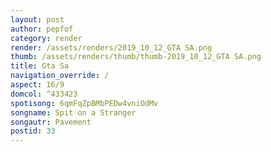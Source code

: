 ```yaml
---
layout: post
author: pepfof
category: render
render: /assets/renders/2019_10_12_GTA SA.png
thumb: /assets/renders/thumb/thumb-2019_10_12_GTA SA.png
title: Gta Sa
navigation_override: /
aspect: 16/9
domcol: ^433423
spotisong: 6qmFqZpBMbPEDw4vniOdMv
songname: Spit on a Stranger
songautr: Pavement
postid: 33
---
```


<!--USER BEGIN 1-->

<!--USER END 1-->

<!--more-->
<!--USER BEGIN 2-->

<!--USER END 2-->

